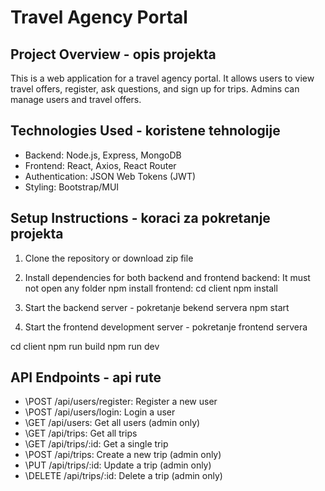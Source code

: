﻿# Travel Agency Portal

## Project Overview - opis projekta
This is a web application for a travel agency portal. It allows users to view travel offers, register, ask questions, and sign up for trips. Admins can manage users and travel offers.

## Technologies Used - koristene tehnologije
- Backend: Node.js, Express, MongoDB
- Frontend: React, Axios, React Router
- Authentication: JSON Web Tokens (JWT)
- Styling: Bootstrap/MUI

## Setup Instructions - koraci za pokretanje projekta
1. Clone the repository or download zip file
2. Install dependencies for both backend and frontend
backend: It must not open any folder
npm install
frontend:
cd client
npm install

3. Start the backend server - pokretanje bekend servera
npm start

4. Start the frontend development server - pokretanje frontend servera

cd client
npm run build
npm run dev


## API Endpoints - api rute
- \POST /api/users/register\: Register a new user
- \POST /api/users/login\: Login a user
- \GET /api/users\: Get all users (admin only)
- \GET /api/trips\: Get all trips
- \GET /api/trips/:id\: Get a single trip
- \POST /api/trips\: Create a new trip (admin only)
- \PUT /api/trips/:id\: Update a trip (admin only)
- \DELETE /api/trips/:id\: Delete a trip (admin only)
